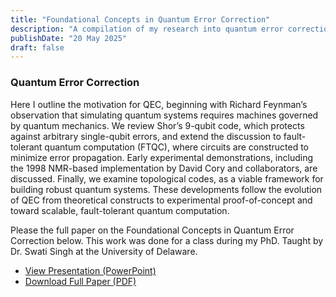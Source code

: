```yaml
---
title: "Foundational Concepts in Quantum Error Correction"
description: "A compilation of my research into quantum error correction"
publishDate: "20 May 2025"
draft: false
---
```


### Quantum Error Correction

Here I outline the motivation for QEC, beginning with Richard Feynman’s observation that simulating quantum systems requires machines governed by quantum mechanics. We review Shor’s 9-qubit code, which protects against arbitrary single-qubit errors, and extend the discussion to fault-tolerant quantum computation (FTQC), where circuits are constructed to minimize error propagation. Early experimental demonstrations, including the 1998 NMR-based implementation by David Cory and collaborators, are discussed. Finally, we examine topological codes, as a viable framework for building robust quantum systems. These developments follow the evolution of QEC from theoretical constructs to experimental proof-of-concept and toward scalable, fault-tolerant quantum computation.

Please the full paper on the Foundational Concepts in Quantum Error Correction below. This work was done for a class during my PhD. Taught by Dr. Swati Singh at the University of Delaware.

- [View Presentation (PowerPoint)](/src/data/documents/QEC-Aaron-Jarmusch.pdf)
- [Download Full Paper (PDF)](/src/data/documents/Foundational_Concepts_of_Quantum_Error_Correction.pdf)
